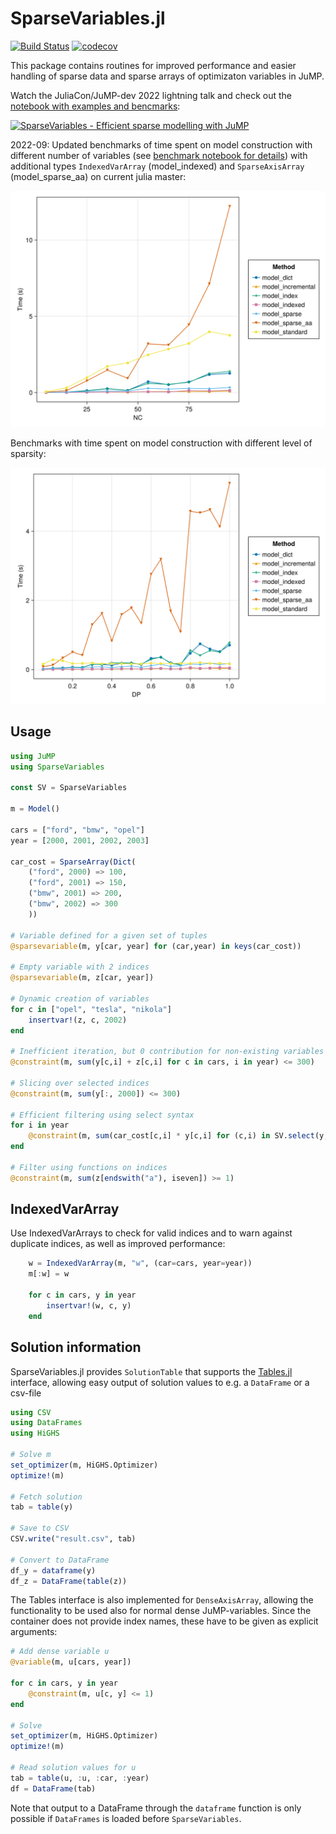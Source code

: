 # SparseVariables.jl

[![Build Status](https://github.com/hellemo/SparseVariables.jl/workflows/CI/badge.svg?branch=main)](https://github.com/hellemo/SparseVariables.jl/actions?query=workflow%3ACI)
[![codecov](https://codecov.io/gh/hellemo/SparseVariables.jl/branch/main/graph/badge.svg?token=2LXGVU04YS)](https://codecov.io/gh/hellemo/SparseVariables.jl)

This package contains routines for improved performance and easier handling of sparse data 
and sparse arrays of optimizaton variables in JuMP. 

Watch the JuliaCon/JuMP-dev 2022 lightning talk and check out the [notebook with examples and bencmarks]("docs/notebook_juliacon2022.jl"): 

[![SparseVariables - Efficient sparse modelling with JuMP](https://img.youtube.com/vi/YuDvfZo9W5A/3.jpg)](https://youtu.be/YuDvfZo9W5A)

2022-09: Updated benchmarks of time spent on model construction with different number of variables (see [benchmark notebook for details](benchmark/benchmark.jl)) with additional types `IndexedVarArray` (model_indexed) and `SparseAxisArray` (model_sparse_aa) on current julia master:

![](benchmark/res.svg)

Benchmarks with time spent on model construction with different level of sparsity:

![](benchmark/sparsity.svg)

## Usage

```julia
using JuMP
using SparseVariables

const SV = SparseVariables

m = Model()

cars = ["ford", "bmw", "opel"]
year = [2000, 2001, 2002, 2003]

car_cost = SparseArray(Dict(
    ("ford", 2000) => 100,
    ("ford", 2001) => 150,
    ("bmw", 2001) => 200,
    ("bmw", 2002) => 300
    ))

# Variable defined for a given set of tuples
@sparsevariable(m, y[car, year] for (car,year) in keys(car_cost))

# Empty variable with 2 indices
@sparsevariable(m, z[car, year])

# Dynamic creation of variables
for c in ["opel", "tesla", "nikola"]
    insertvar!(z, c, 2002)
end

# Inefficient iteration, but 0 contribution for non-existing variables
@constraint(m, sum(y[c,i] + z[c,i] for c in cars, i in year) <= 300)

# Slicing over selected indices
@constraint(m, sum(y[:, 2000]) <= 300)

# Efficient filtering using select syntax
for i in year
    @constraint(m, sum(car_cost[c,i] * y[c,i] for (c,i) in SV.select(y, :, i)) <= 300)
end

# Filter using functions on indices
@constraint(m, sum(z[endswith("a"), iseven]) >= 1)
```

## IndexedVarArray

Use IndexedVarArrays to check for valid indices and to warn against duplicate 
indices, as well as improved performance:

```julia
    w = IndexedVarArray(m, "w", (car=cars, year=year))
    m[:w] = w

    for c in cars, y in year
        insertvar!(w, c, y)
    end
```



## Solution information

SparseVariables.jl provides `SolutionTable` that supports the [Tables.jl](https://github.com/JuliaData/Tables.jl) interface, allowing 
easy output of solution values to e.g. a `DataFrame` or a csv-file
```julia
using CSV
using DataFrames
using HiGHS

# Solve m
set_optimizer(m, HiGHS.Optimizer)
optimize!(m)

# Fetch solution
tab = table(y)

# Save to CSV
CSV.write("result.csv", tab)

# Convert to DataFrame
df_y = dataframe(y)
df_z = DataFrame(table(z))
```
The Tables interface is also implemented for `DenseAxisArray`, allowing the functionality to be used also for normal
dense JuMP-variables. Since the container does not provide index names, these have to be given as explicit arguments:


```julia
# Add dense variable u
@variable(m, u[cars, year])

for c in cars, y in year
    @constraint(m, u[c, y] <= 1)
end

# Solve
set_optimizer(m, HiGHS.Optimizer)
optimize!(m)

# Read solution values for u
tab = table(u, :u, :car, :year)
df = DataFrame(tab)
```

Note that output to a DataFrame through the `dataframe` function is only possible if `DataFrames` is loaded
before `SparseVariables`.